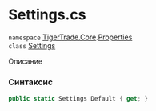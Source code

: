 
# Settings.cs
`namespace` [TigerTrade.Core](../../TigerTrade.Core.md).[Properties](../../TigerTrade.Core/Properties.md)  
    `class` [Settings](../../Settings.cs.md)

Описание

### Синтаксис
```csharp
public static Settings Default { get; }
```
